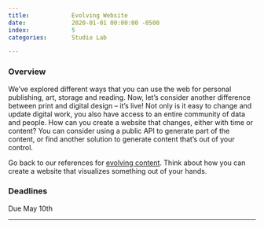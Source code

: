```yaml
---
title:            Evolving Website
date:             2020-01-01 00:00:00 -0500
index:            5
categories:       Studio Lab

---
```


### Overview
We’ve explored different ways that you can use the web for personal publishing, art, storage and reading. Now, let’s consider another difference between print and digital design – it’s live!
Not only is it easy to change and update digital work, you also have access to an entire community of data and people.
How can you create a website that changes, either with time or content?
You can consider using a public API to generate part of the content, or find another solution to generate content that&rsquo;s out of your control.

Go back to our references for [evolving content](https://paper.dropbox.com/doc/Evolving-Content--AbFLwzLLILR~di7UsMUsiflPAQ-4GwTXZtD3CbcPUESw0Jj2). Think about how you can create a website that visualizes something out of your hands.


### Deadlines

Due May 10th

---
